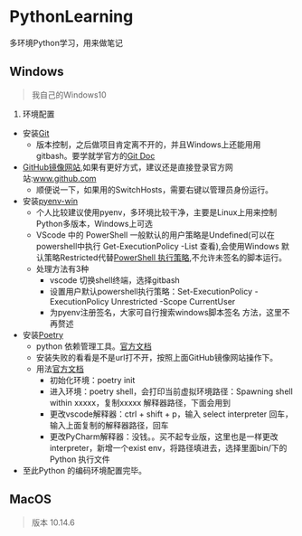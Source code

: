 # PythonLearning
多环境Python学习，用来做笔记

## Windows
> 我自己的Windows10
1. 环境配置
  - 安装[Git](https://git-scm.com/download/win)
    - 版本控制，之后做项目肯定离不开的，并且Windows上还能用用gitbash。要学就学官方的[Git Doc](https://git-scm.com/book/zh/v2)
  - [GitHub镜像网站](https://github.com/521xueweihan/GitHub520),如果有更好方式，建议还是直接登录官方网站:www.github.com
    - 顺便说一下，如果用的SwitchHosts，需要右键以管理员身份运行。
  - 安装[pyenv-win](https://github.com/pyenv-win/pyenv-win)
    - 个人比较建议使用pyenv，多环境比较干净，主要是Linux上用来控制Python多版本，Windows上可选
    - VScode 中的 PowerShell 一般默认的用户策略是Undefined(可以在powershell中执行 Get-ExecutionPolicy -List 查看),会使用Windows 默认策略Restricted代替[PowerShell 执行策略](https://docs.microsoft.com/zh-cn/powershell/module/microsoft.powershell.core/about/about_execution_policies?view=powershell-7.2),不允许未签名的脚本运行。
    - 处理方法有3种
      - vscode 切换shell终端，选择gitbash
      - 设置用户默认powershell执行策略：Set-ExecutionPolicy -ExecutionPolicy Unrestricted -Scope CurrentUser
      -  为pyenv注册签名，大家可自行搜索windows脚本签名 方法，这里不再赘述
  - 安装[Poetry](https://python-poetry.org/docs/#osx--linux--bashonwindows-install-instructions)
    - python 依赖管理工具。[官方文档](https://python-poetry.org/docs/)
    - 安装失败的看看是不是url打不开，按照上面GitHub镜像网站操作下。
    - 用法[官方文档](https://python-poetry.org/docs/basic-usage/)
      - 初始化环境：poetry init
      - 进入环境：poetry shell，会打印当前虚拟环境路径：Spawning shell within xxxxx，复制xxxxx 解释器路径，下面会用到
      - 更改vscode解释器：ctrl + shift + p，输入 select interpreter 回车，输入上面复制的解释器路径，回车
      - 更改PyCharm解释器：没钱。。买不起专业版，这里也是一样更改interpreter，新增一个exist env，将路径填进去，选择里面bin/下的Python 执行文件
  - 至此Python 的编码环境配置完毕。
## MacOS
> 版本 10.14.6
